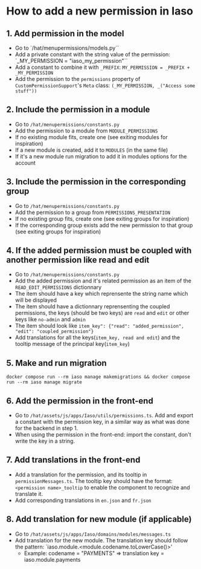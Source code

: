 # How to add a new permission in Iaso

## 1. Add permission in the model

- Go to `/hat/menupermissions/models.py``
- Add a private constant with the string value of the permission: `_MY_PERMISSION = "iaso_my_permission"``
- Add a constant to combine it with `_PREFIX`: `MY_PERMISSION = _PREFIX + _MY_PERMISSION`
- Add the permission to the `permissions` property of `CustomPermissionSupport`'s `Meta` class: `(_MY_PERMISSION, _("Access some stuff"))`

## 2. Include the permission in a module

- Go to `/hat/menupermissions/constants.py`
- Add the permission to a module from `MODULE_PERMISSIONS`
- If no existing module fits, create one (see exiting modules for inspiration)
- If a new module is created, add it to `MODULES` (in the same file)
- If it's a new module run migration to add it in modules options for the account

## 3. Include the permission in the corresponding group
- Go to `/hat/menupermissions/constants.py`
- Add the permission to a group from `PERMISSIONS_PRESENTATION`
- If no existing group fits, create one (see exiting groups for inspiration)
- If the corresponding group exists add the new permission to that group (see exiting groups for inspiration)

## 4. If the added permission must be coupled with another permission like read and edit
- Go to `/hat/menupermissions/constants.py`
- Add the added permission and it's related permission as an item of the `READ_EDIT_PERMISSIONS` dictionnary
- The item should have a key which reprensente the string name which will be displayed
- The item should have a dictionnary reprensenting the coupled permissions, the keys (should be two keys) are `read` and `edit` or other keys like `no-admin` and `admin`
- The item should look like `item_key": {"read": "added_permission", "edit": "coupled_permission"}`
- Add translations for all the keys(`item_key, read and edit`) and the tooltip message of the principal key(`item_key`)

## 5. Make and run migration

`docker compose run --rm iaso manage makemigrations && docker compose run --rm iaso manage migrate`


## 6. Add the permission in the front-end
- Go to `/hat/assets/js/apps/Iaso/utils/permissions.ts`. Add and export a constant with the permission key, in a similar way as what was done for the backend in step 1.
- When using the permission in the front-end: import the constant, don't write the key in a string.

## 7. Add translations in the front-end

- Add a translation for the permission, and its tooltip in `permissionMessages.ts`. The tooltip key should have the format: `<permission name>_tooltip` to enable the component to recognize and translate it.
- Add corresponding translations in `en.json` and `fr.json`

## 8. Add translation for new module (if applicable)

- Go to `/hat/assets/js/apps/Iaso/domains/modules/messages.ts`
- Add translation for the new module. The translation key should follow the pattern: `iaso.module.<module.codename.toLowerCase()>' 
    - Example: codename = "PAYMENTS" => translation key = iaso.module.payments